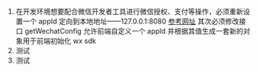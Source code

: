 1. 在开发环境想要配合微信开发者工具进行微信授权、支付等操作，必须重新设置一个 appId 定向到本地地址——127.0.0.1:8080 [参考网址](https://www.jianshu.com/p/9ced1a297c95) 其次必须修改接口 getWechatConfig 允许前端自定义一个 appId 并根据其值生成一套新的对象用于前端初始化 wx sdk
2. 测试
3. 测试
